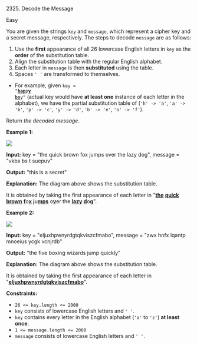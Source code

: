 2325\. Decode the Message

Easy

You are given the strings `key` and `message`, which represent a cipher key and a secret message, respectively. The steps to decode `message` are as follows:

1.  Use the **first** appearance of all 26 lowercase English letters in `key` as the **order** of the substitution table.
2.  Align the substitution table with the regular English alphabet.
3.  Each letter in `message` is then **substituted** using the table.
4.  Spaces `' '` are transformed to themselves.

*   For example, given <code>key = "<ins>**hap**</ins>p<ins>**y**</ins> <ins>**bo**</ins>y"</code> (actual key would have **at least one** instance of each letter in the alphabet), we have the partial substitution table of (`'h' -> 'a'`, `'a' -> 'b'`, `'p' -> 'c'`, `'y' -> 'd'`, `'b' -> 'e'`, `'o' -> 'f'`).

Return _the decoded message_.

**Example 1:**

![](https://leetcode-in-java.github.io/src/main/java/g2301_2400/s2325_decode_the_message/ex1new4.jpg)

**Input:** key = "the quick brown fox jumps over the lazy dog", message = "vkbs bs t suepuv"

**Output:** "this is a secret"

**Explanation:** The diagram above shows the substitution table.

It is obtained by taking the first appearance of each letter in "<ins>**the**</ins> <ins>**quick**</ins> <ins>**brown**</ins> <ins>**f**</ins>o<ins>**x**</ins> <ins>**j**</ins>u<ins>**mps**</ins> o<ins>**v**</ins>er the <ins>**lazy**</ins> <ins>**d**</ins>o<ins>**g**</ins>".

**Example 2:**

![](https://leetcode-in-java.github.io/src/main/java/g2301_2400/s2325_decode_the_message/ex2new.jpg)

**Input:** key = "eljuxhpwnyrdgtqkviszcfmabo", message = "zwx hnfx lqantp mnoeius ycgk vcnjrdb"

**Output:** "the five boxing wizards jump quickly"

**Explanation:** The diagram above shows the substitution table.

It is obtained by taking the first appearance of each letter in "<ins>**eljuxhpwnyrdgtqkviszcfmabo**</ins>".

**Constraints:**

*   `26 <= key.length <= 2000`
*   `key` consists of lowercase English letters and `' '`.
*   `key` contains every letter in the English alphabet (`'a'` to `'z'`) **at least once**.
*   `1 <= message.length <= 2000`
*   `message` consists of lowercase English letters and `' '`.